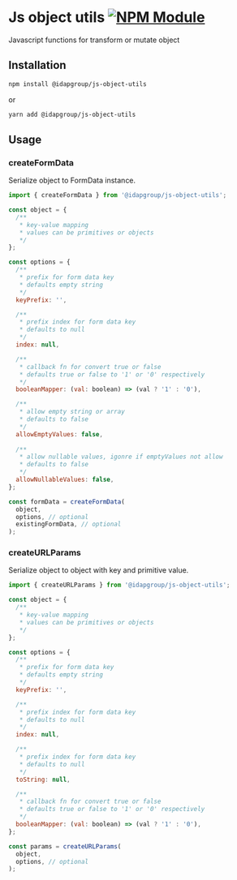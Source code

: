 # Js object utils [![NPM Module](https://img.shields.io/npm/v/@idapgroup/js-object-utils.svg)](https://www.npmjs.com/package/@idapgroup/js-object-utils)

Javascript functions for transform or mutate object

## Installation

``` sh
npm install @idapgroup/js-object-utils
```
or

```sh
yarn add @idapgroup/js-object-utils
```

## Usage

### createFormData

Serialize object to FormData instance.

```js
import { createFormData } from '@idapgroup/js-object-utils';

const object = {
  /**
   * key-value mapping
   * values can be primitives or objects
   */
};

const options = {
  /**
   * prefix for form data key
   * defaults empty string
   */
  keyPrefix: '',

  /**
   * prefix index for form data key
   * defaults to null
   */
  index: null,

  /**
   * callback fn for convert true or false
   * defaults true or false to '1' or '0' respectively
   */
  booleanMapper: (val: boolean) => (val ? '1' : '0'),

  /**
   * allow empty string or array
   * defaults to false
   */
  allowEmptyValues: false,
  
  /**
   * allow nullable values, igonre if emptyValues not allow 
   * defaults to false
   */
  allowNullableValues: false,
};

const formData = createFormData(
  object,
  options, // optional
  existingFormData, // optional
);
```

### createURLParams

Serialize object to object with key and primitive value.

```js
import { createURLParams } from '@idapgroup/js-object-utils';

const object = {
  /**
   * key-value mapping
   * values can be primitives or objects
   */
};

const options = {
  /**
   * prefix for form data key
   * defaults empty string
   */
  keyPrefix: '',

  /**
   * prefix index for form data key
   * defaults to null
   */
  index: null,

  /**
   * prefix index for form data key
   * defaults to null
   */
  toString: null,

  /**
   * callback fn for convert true or false
   * defaults true or false to '1' or '0' respectively
   */
  booleanMapper: (val: boolean) => (val ? '1' : '0'),
};

const params = createURLParams(
  object,
  options, // optional
);
```
